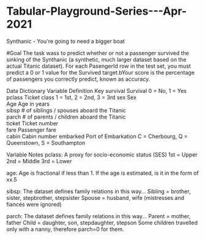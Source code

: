 # Tabular-Playground-Series---Apr-2021
Synthanic - You're going to need a bigger boat

#Goal
The task wass to predict whether or not a passenger survived the sinking of the Synthanic (a synthetic, much larger dataset based on the actual Titanic dataset). For each PasengerId row in the test set, you must predict a 0 or 1 value for the Survived target.bYour score is the percentage of passengers you correctly predict, known as accuracy.

Data Dictionary
Variable	   Definition	                                    Key
survival	   Survival	                                      0 = No, 1 = Yes
pclass	     Ticket class	                                  1 = 1st, 2 = 2nd, 3 = 3rd
sex	         Sex	
Age	         Age in years	
sibsp	       # of siblings / spouses aboard the Titanic	
parch	       # of parents / children aboard the Titanic	
ticket	     Ticket number	
fare	       Passenger fare	
cabin	       Cabin number	
embarked	   Port of Embarkation	                          C = Cherbourg, Q = Queenstown, S = Southampton

Variable Notes
pclass: A proxy for socio-economic status (SES)
1st = Upper
2nd = Middle
3rd = Lower

age: Age is fractional if less than 1. If the age is estimated, is it in the form of xx.5

sibsp: The dataset defines family relations in this way...
Sibling = brother, sister, stepbrother, stepsister
Spouse = husband, wife (mistresses and fiancés were ignored)

parch: The dataset defines family relations in this way...
Parent = mother, father
Child = daughter, son, stepdaughter, stepson
Some children travelled only with a nanny, therefore parch=0 for them.
